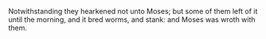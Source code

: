 Notwithstanding they hearkened not unto Moses; but some of them left of it until the morning, and it bred worms, and stank: and Moses was wroth with them.
